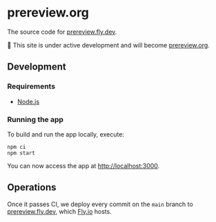 # prereview.org

The source code for [prereview.fly.dev].

🌱️ This site is under active development and will become [prereview.org].

## Development

### Requirements

- [Node.js]

### Running the app

To build and run the app locally, execute:

```shell
npm ci
npm start
```

You can now access the app at <http://localhost:3000>.

## Operations

Once it passes CI, we deploy every commit on the `main` branch to [prereview.fly.dev], which [Fly.io] hosts.

[fly.io]: https://fly.io/
[node.js]: https://nodejs.org/
[prereview.fly.dev]: https://prereview.fly.dev/
[prereview.org]: https://prereview.org/
